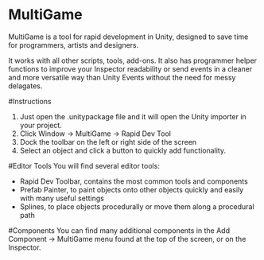 # MultiGame
MultiGame is a tool for rapid development in Unity, designed to save time for programmers, artists and designers.

It works with all other scripts, tools, add-ons. It also has programmer helper functions to improve your Inspector readability or send events in a cleaner and more versatile way than Unity Events without the need for messy delagates.

#Instructions
1. Just open the .unitypackage file and it will open the Unity importer in your project.
2. Click Window -> MultiGame -> Rapid Dev Tool
3. Dock the toolbar on the left or right side of the screen
4. Select an object and click a button to quickly add functionality.

#Editor Tools
You will find several editor tools:
- Rapid Dev Toolbar, contains the most common tools and components
- Prefab Painter, to paint objects onto other objects quickly and easily with many useful settings
- Splines, to place objects procedurally or move them along a procedural path

#Components
You can find many additional components in the Add Component -> MultiGame menu found at the top of the screen, or on the Inspector.
